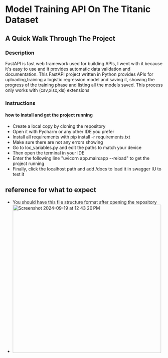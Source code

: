 # Model Training API On The Titanic Dataset

## A Quick Walk Through The Project

### Description
FastAPI is fast web framework used for building APIs, I went with it because it's easy to use and it provides automatic data validation and documentation. This FastAPI project written in Python provides APIs for uploading,training a logistic regression model and saving it, showing the progress of the training phase and listing all the models saved. This process only works with (csv,xlsx,xls) extensions

### Instructions 
#### how to install and get the project running
- Create a local copy by cloning the repository
- Open it with Pycharm or any other IDE you prefer
- Install all requirements with pip install -r requirements.txt
- Make sure there are not any errors showing
- Go to loc_variables.py and edit the paths to match your device
- Then open the terminal in your IDE
- Enter the following line "uvicorn app.main:app --reload" to get the project running
- Finally, click the localhost path and add /docs to load it in swagger IU to test it

## reference for what to expect
- You should have this file structure format after opening the repository
- <img width="473" alt="Screenshot 2024-09-19 at 12 43 20 PM" src="https://github.com/user-attachments/assets/492928e9-e86c-4dc0-84c7-c1439cc3caaa">
